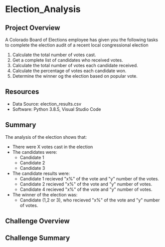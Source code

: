 # Election_Analysis

## Project Overview
A Colorado Board of Elections employee has given you the following tasks to complete the election audit of a recent local congressional election

1. Calculate the total number of votes cast.
2. Get a complete list of candidates who received votes.
3. Calculate the total number of votes each candidate received.
4. Calculate the percentage of votes each candidate won.
5. Determine the winner og the election based on popular vote.

## Resources
- Data Source: election_results.csv
- Software: Python 3.8.5, Visual Studio Code

## Summary 
The analysis of the election shows that:
- There were X votes cast in the election
- The candidates were:
    - Candidate 1
    - Candidate 2
    - Candidate 3
- The candidate results were:
    - Candidate 1 recieved "x%" of the vote and "y" number of the votes.
    - Candidate 2 recieved "x%" of the vote and "y" number of votes.
    - Candidate 4 recieved "x%" of the vote and "y" number of votes.
- The winner of the election was:
    - Candidate (1,2 or 3), who recieved "x%" of the vote and "y" number of votes.
## Challenge Overview 

## Challenge Summary 
